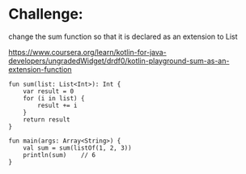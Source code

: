# Challenge:   
change the sum function so that it is declared as an extension to List<Int>

https://www.coursera.org/learn/kotlin-for-java-developers/ungradedWidget/drdf0/kotlin-playground-sum-as-an-extension-function

```
fun sum(list: List<Int>): Int {
    var result = 0
    for (i in list) {
        result += i
    }
    return result
}
```

```
fun main(args: Array<String>) {
    val sum = sum(listOf(1, 2, 3))
    println(sum)    // 6
}
```
